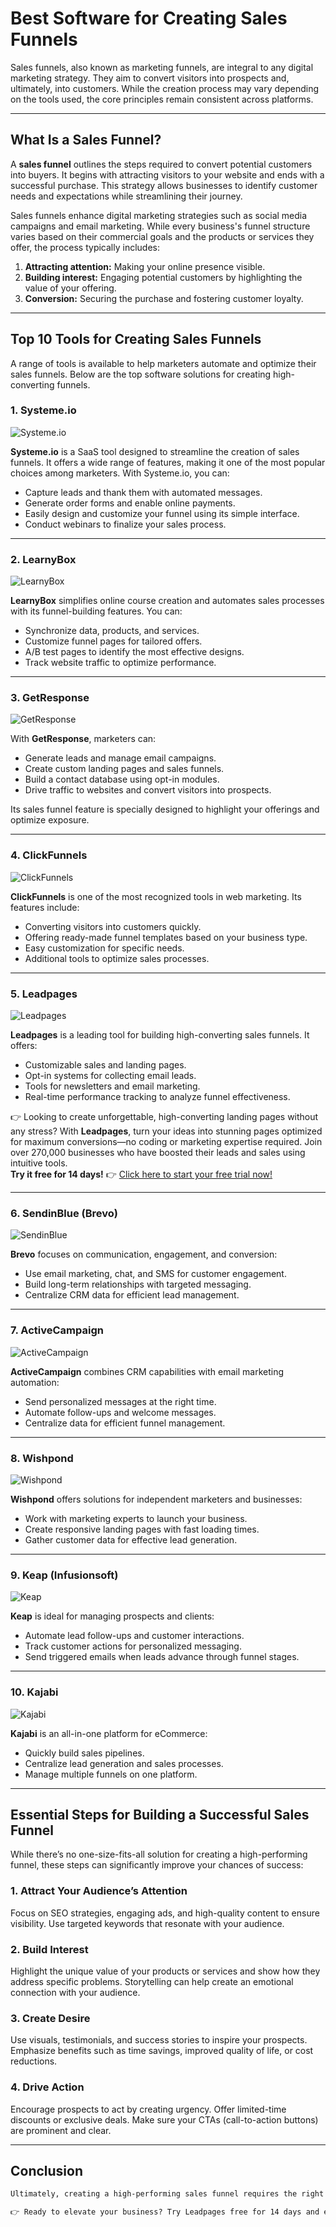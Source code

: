 
# Best Software for Creating Sales Funnels


Sales funnels, also known as marketing funnels, are integral to any digital marketing strategy. They aim to convert visitors into prospects and, ultimately, into customers. While the creation process may vary depending on the tools used, the core principles remain consistent across platforms.

---

## What Is a Sales Funnel?

A **sales funnel** outlines the steps required to convert potential customers into buyers. It begins with attracting visitors to your website and ends with a successful purchase. This strategy allows businesses to identify customer needs and expectations while streamlining their journey.

Sales funnels enhance digital marketing strategies such as social media campaigns and email marketing. While every business's funnel structure varies based on their commercial goals and the products or services they offer, the process typically includes:

1. **Attracting attention:** Making your online presence visible.
2. **Building interest:** Engaging potential customers by highlighting the value of your offering.
3. **Conversion:** Securing the purchase and fostering customer loyalty.

---

## Top 10 Tools for Creating Sales Funnels

A range of tools is available to help marketers automate and optimize their sales funnels. Below are the top software solutions for creating high-converting funnels.

### 1. Systeme.io

![Systeme.io](https://digitiz.fr/wp-content/uploads/2021/04/Systeme-io.jpg)

**Systeme.io** is a SaaS tool designed to streamline the creation of sales funnels. It offers a wide range of features, making it one of the most popular choices among marketers. With Systeme.io, you can:
- Capture leads and thank them with automated messages.
- Generate order forms and enable online payments.
- Easily design and customize your funnel using its simple interface.
- Conduct webinars to finalize your sales process.

---

### 2. LearnyBox

![LearnyBox](https://digitiz.fr/wp-content/uploads/2021/04/Learnybox.jpg)

**LearnyBox** simplifies online course creation and automates sales processes with its funnel-building features. You can:
- Synchronize data, products, and services.
- Customize funnel pages for tailored offers.
- A/B test pages to identify the most effective designs.
- Track website traffic to optimize performance.

---

### 3. GetResponse

![GetResponse](https://digitiz.fr/wp-content/uploads/2021/04/GetResponse.jpg)

With **GetResponse**, marketers can:
- Generate leads and manage email campaigns.
- Create custom landing pages and sales funnels.
- Build a contact database using opt-in modules.
- Drive traffic to websites and convert visitors into prospects.

Its sales funnel feature is specially designed to highlight your offerings and optimize exposure.

---

### 4. ClickFunnels

![ClickFunnels](https://digitiz.fr/wp-content/uploads/2021/04/clickfunnels.jpg)

**ClickFunnels** is one of the most recognized tools in web marketing. Its features include:
- Converting visitors into customers quickly.
- Offering ready-made funnel templates based on your business type.
- Easy customization for specific needs.
- Additional tools to optimize sales processes.

---

### 5. Leadpages

![Leadpages](https://digitiz.fr/wp-content/uploads/2021/04/Landingpages.jpg)

**Leadpages** is a leading tool for building high-converting sales funnels. It offers:
- Customizable sales and landing pages.
- Opt-in systems for collecting email leads.
- Tools for newsletters and email marketing.
- Real-time performance tracking to analyze funnel effectiveness.

👉 Looking to create unforgettable, high-converting landing pages without any stress? With **Leadpages**, turn your ideas into stunning pages optimized for maximum conversions—no coding or marketing expertise required. Join over 270,000 businesses who have boosted their leads and sales using intuitive tools.  
**Try it free for 14 days!** 👉 [Click here to start your free trial now!](https://bit.ly/LEadPages)

---

### 6. SendinBlue (Brevo)

![SendinBlue](https://digitiz.fr/wp-content/uploads/2021/04/SendinBlue.jpg)

**Brevo** focuses on communication, engagement, and conversion:
- Use email marketing, chat, and SMS for customer engagement.
- Build long-term relationships with targeted messaging.
- Centralize CRM data for efficient lead management.

---

### 7. ActiveCampaign

![ActiveCampaign](https://digitiz.fr/wp-content/uploads/2021/04/ActiveCampaign.jpg)

**ActiveCampaign** combines CRM capabilities with email marketing automation:
- Send personalized messages at the right time.
- Automate follow-ups and welcome messages.
- Centralize data for efficient funnel management.

---

### 8. Wishpond

![Wishpond](https://digitiz.fr/wp-content/uploads/2021/04/Wishpond.jpg)

**Wishpond** offers solutions for independent marketers and businesses:
- Work with marketing experts to launch your business.
- Create responsive landing pages with fast loading times.
- Gather customer data for effective lead generation.

---

### 9. Keap (Infusionsoft)

![Keap](https://digitiz.fr/wp-content/uploads/2021/04/Keap.jpg)

**Keap** is ideal for managing prospects and clients:
- Automate lead follow-ups and customer interactions.
- Track customer actions for personalized messaging.
- Send triggered emails when leads advance through funnel stages.

---

### 10. Kajabi

![Kajabi](https://digitiz.fr/wp-content/uploads/2021/04/Kajabi.jpg)

**Kajabi** is an all-in-one platform for eCommerce:
- Quickly build sales pipelines.
- Centralize lead generation and sales processes.
- Manage multiple funnels on one platform.

---

## Essential Steps for Building a Successful Sales Funnel

While there’s no one-size-fits-all solution for creating a high-performing funnel, these steps can significantly improve your chances of success:

### 1. Attract Your Audience’s Attention
Focus on SEO strategies, engaging ads, and high-quality content to ensure visibility. Use targeted keywords that resonate with your audience.

### 2. Build Interest
Highlight the unique value of your products or services and show how they address specific problems. Storytelling can help create an emotional connection with your audience.

### 3. Create Desire
Use visuals, testimonials, and success stories to inspire your prospects. Emphasize benefits such as time savings, improved quality of life, or cost reductions.

### 4. Drive Action
Encourage prospects to act by creating urgency. Offer limited-time discounts or exclusive deals. Make sure your CTAs (call-to-action buttons) are prominent and clear.

---

## Conclusion

```markdown
Ultimately, creating a high-performing sales funnel requires the right tools and a clear strategy. Among the top tools mentioned, **Leadpages** stands out as a versatile solution for creating landing pages and sales funnels that convert. Whether you're a beginner or a seasoned marketer, Leadpages’ features can help you optimize your sales process.

👉 Ready to elevate your business? Try Leadpages free for 14 days and experience the difference! [Click here to start your free trial today.](https://bit.ly/LEadPages)

